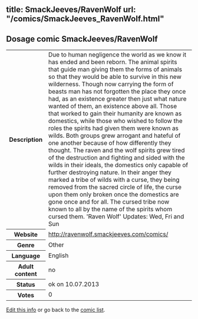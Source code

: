 title: SmackJeeves/RavenWolf
url: "/comics/SmackJeeves_RavenWolf.html"
---
Dosage comic SmackJeeves/RavenWolf
-----------------------------------------

<p id="msg"></p>
<script type="text/javascript">
if (window.location.search === '?edit_info_mail=sent_ok') {
  var elem = document.getElementById("msg");
  elem.innerHTML = 'Edited information sucessfully sent for review, which is usually done daily. Thanks!';
  elem.className = 'ok';
}
</script>
<table class="comicinfo">
<tr>
<th>Description</th><td>Due to human negligence the world as we know it has ended and been reborn. The animal spirits that guide man giving them the forms of animals so that they would be able to survive in this new wilderness. Though now carrying the form of beasts man has not forgotten the place they once had, as an existence greater then just what nature wanted of them, an existence above all. Those that worked to gain their humanity are known as domestics, while those who wished to follow the roles the spirits had given them were known as wilds. Both groups grew arrogant and hateful of one another because of how differently they thought. The raven and the wolf spirits grew tired of the destruction and fighting and sided with the wilds in their ideals, the domestics only capable of further destroying nature. In their anger they marked a tribe of wilds with a curse, they being removed from the sacred circle of life, the curse upon them only broken once the domestics are gone once and for all. The cursed tribe now known to all by the name of the spirits whom cursed them. 'Raven Wolf' Updates: Wed, Fri and Sun</td>
</tr>
<tr>
<th>Website</th><td><a href="http://ravenwolf.smackjeeves.com/comics/">http://ravenwolf.smackjeeves.com/comics/</a></td>
</tr>
<tr>
<th>Genre</th><td>Other</td>
</tr>
<tr>
<th>Language</th><td>English</td>
</tr>
<tr>
<th>Adult content</th><td>no</td>
</tr>
<tr>
<th>Status</th><td>ok on 10.07.2013</td>
</tr>
<tr>
<th>Votes</th><td>0</td>
</tr>
</table>

[Edit this info](SmackJeeves_RavenWolf_edit.html) or go back to the [comic list](../comic-index.html).
